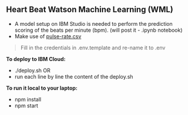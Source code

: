 ## Heart Beat Watson Machine Learning (WML)

- A model setup on IBM Studio is needed to perform the prediction scoring of the beats per minute (bpm). (will post it - .ipynb notebook)
- Make use of [pulse-rate.csv](https://github.com/hovig/gyro-watson-ml/blob/master/pulse-rate.csv)

> Fill in the credentials in .env.template and re-name it to .env

**To deploy to IBM Cloud:**
- ./deploy.sh
OR
- run each line by line the content of the deploy.sh

**To run it local to your laptop:**
- npm install
- npm start
